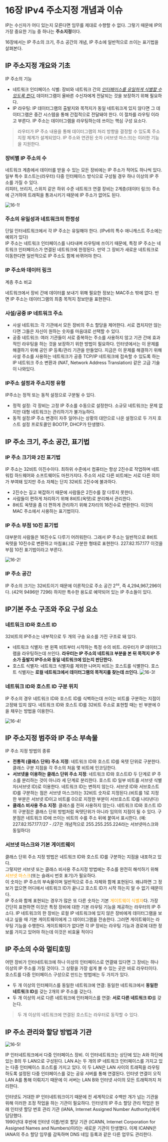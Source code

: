 # 16장 IPv4 주소지정 개념과 이슈

IP는 수신자가 어디 있는지 모른다면 임무를 제대로 수향할 수 없다. 그렇기 때문에 IP의 가장 중요한 기능 중 하나는 **주소지정**이다.

16장에서는 IP 주소의 크기, 주소 공간의 개념, IP 주소에 일반적으로 쓰이는 표기법을 살펴본다. 

## IP 주소지정 개요와 기초

IP 주소의 기능

- 네트워크 인터페이스 식별: 장비와 네트워크 간의 <ins>*인터페이스를 유일하게 식별할 수 있도록 한다.*</ins> 데이터그램이 올바른 수신자에게 전달되는 것을 보장하기 위해 필요하다.
- IP 라우팅: IP 데이터그램의 출발지와 목적지가 동일 네트워크게 있지 않다면 그 데이터그램은 중간 시스템을 통해 간접적으로 전달돼야 한다. 이 절차를 라우팅 이라고 부른다. IP 주소는 데이터그램을 라우팅하는데 쓰이는 핵심 구성 요소다.

> 라우터가 IP 주소 내용을 통해 데이터그램의 처리 방향을 결정할 수 있도록 주소 지정 체계가 설계되었다. IP 주소와 연관된 숫자 (서브넷 마스크)는 이러한 기능을 지원한다.

### 장비별 IP 주소의 수

네트워크 계층에서 데이터를 받을 수 있는 모든 장비에는 IP 주소가 적어도 하나씩 있다.일부 특수 호스트는(라우터) 다중 인터페이스 방식으로 구성될 경우 하나 이상의 IP 주소를 가질 수 있다.  
리피터, 브리지, 스위치 같은 하위 수준 네트워크 연결 장비는 2계층(데이터 링크) 주소에 근거하여 트래픽을 통과시키기 때문에 IP 주소가 없어도 된다.

![16-1!](http://www.tcpipguide.com/free/diagrams/ipinterfaces.png)

### 주소의 유일성과 네트워크의 한정성

단일 인터네트워크에서 각 IP 주소는 유일해야 한다. (IPv6의 특수 애니캐스트 주소에는 예외가 있다)  
IP 주소는 네트워크 인터페이스를 나타내며 라우팅에 쓰이기 때문에, 특정 IP 주소는 네트워크 인터페이스가 연결된 네트워크에 한정된다. 만약 그 장비가 새로운 네트워크로 이동한다면 일반적으로 IP 주소도 함께 바뀌어야 한다.

### IP 주소와 데이터 링크 
계층 주소 비교

네트워크에서 장비 간에 데이터를 보내기 위해 필요한 정보는 MAC주소 밖에 없다. 반면 IP 주소는 데이터그램의 최종 목적지 정보만을 표현한다.

### 사설/공중 IP 네트워크 주소

- 사설 네트워크: 각 기관에서 모든 장비의 주소 할당을 제어한다. 서로 겹치지만 않는다면 그들은 자신이 원하는 숫자를 마음대로 선택할 수 있다.
- 공중 네트워크: 여러 기관들이 서로 중복하는 주소를 사용하지 않고 기관 간에 효과적인 라우팅을 하는 것을 보장하기 위한 방법이 필요하다. 인터넷에서는 이 문제를 해결하기 위해 공인 IP 등록/관리 기관을 만들었다. 지금은 이 문제를 해결하기 위해 사설 주소를 사용하는 네트워크가 공중 TCP/IP 네트워크에 접속할 수 있도록 하는 IP 네트워크 주소 변환과 (NAT, Network Address Translation) 같은 고급 기술이 나와있다.

### IP주소 설정과 주소지정 유형

IP주소는 정적 또는 동적 설정으로 구분될 수 있다.  
- 정적 설정: 각 장비는 고정 IP 주소를 수동으로 설정한다. 소규모 네트워크는 문제 없지만 대형 네트워크는 관리하기가 불가능하다.
- 동적 설정:IP 주소 변경이 자주 일어나는 상황의 대안으로 나온 설정으로 두 가지 호스트 설정 프로토콜인 BOOTP, DHCP가 탄생했다.

## IP 주소 크기, 주소 공간, 표기법

### IP 주소 크기와 2진 표기법

IP 주소는 32비트 이진수이다. 최하위 수준에서 컴퓨터는 항상 2진수로 작업하며 네트워킹 하드웨어와 소프트웨어도 마찬가지다. 주소의 서로 다른 비트에는 서로 다른 의미가 부여돼 있지만 주소 자체는 단지 32비트 2진수에 불과하다.  

- 2진수는 길고 복잡하기 때문에 사람들은 2진수를 잘 다루지 못한다. 
- 사람들이 편하게 처리하기 위해 8비트(옥텟)로 분리해서 관리한다.
- 8비트 옥텟을 좀 더 편하게 관리하기 위해 2자리의 16진수로 변환한다. 이것이 MAC 주소에서 사용하는 표기법이다.

### IP 주소 부점 10진 표기법

대부분의 사람들은 16진수도 다루기 어려워한다. 그래서 IP 주소는 일반적으로 8비트 옥텟을 10진수로 변환하고 마침표(.)로 구분한 형태로 표현한다. 227.82.157.177 이것을 부점 10진 표기법이라고 부른다.

![16-2!](http://www.tcpipguide.com/free/diagrams/iprep.png)

### IP 주소 공간

IP 주소의 크기는 32비트이기 때문에 이론적으로 주소 공간 2³², 즉 4,294,967,296이다. (42억 9496만 7296) 하지만 특수한 용도로 예약되어 있는 IP 주소들이 있다.

## IP기본 주소 구조와 주요 구성 요소

### 네트워크 ID와 호스트 ID

32비트의 IP주소는 내부적으로 두 개의 구송 요소를 가진 구조로 돼 있다.

- 네트워크 식별자: 맨 왼쪽 비트부터 시작하는 특정 수의 비트. 라우터가 IP 데이터그램을 라우팅하는데 쓰인다. **라우터는 IP 주소의 네트워크 부분을 본 뒤 목적지 IP 주소가 출발지 IP주소와 동일 네트워크에 있는지 판단한다.**
- 호스트 식별자: 네트워크 식별자를 제외한 나머지 비트는 호스트를 식별한다. 호스트 식별자는 **로컬 네트워크에서 데이터그램의 목적지를 찾는데 쓰인다.**
![16-3!](http://www.tcpipguide.com/free/diagrams/ipnethost.png)

### 네트워크 ID와 호스트 ID 구분 위치

IP 주소의 경우 네트워크 ID와 호스트 ID를 식벽하는데 쓰이는 비트를 구분하는 지점이 고정돼 있지 않다.
네트워크 ID와 호스트 ID를 32비트 주소로 표현할 때는 빈 부분에 0을 채우는 방법을 이용한다.

![16-4!](http://www.tcpipguide.com/free/diagrams/ipnethostmiddle.png)

## IP 주소지정 범주와 IP 주소 부속물

IP 주소 지정 방법의 종류

- **전통적 (클래스 단위) 주소 지정**: 네트워크 ID와 호스트 ID를 옥텟 단위로 구분한다. 클래스 구분 지점을 각 주소의 처음 몇 비트에 인코딩한다.
- **서브넷을 이용하는 클래스 단위 주소 지정**: 네트워크 ID와 호스트ID 두 단계로 IP 주소를 분리하는 것이 아니라 세 단계로 분리한다. 호스트 ID 일부 비트를 서브넷 식별자(서브넷 ID)로 이용한다. 네트워크 ID는 변하지 않는다. 서브넷 ID와 서브호스트 ID를 구분하는 점은 서브넷 마스크라는 32비트 숫자로 지정된다.(비트를 1로 지정한 부분은 서브넷 ID이고 비트를 0으로 지정한 부분이 서브호스트 ID를 나타낸다)
- **클래스 비사용 주소 지정**: 클래스를 전혀 사용하지 않는다. 네트워크 ID와 호스트 ID의 구분점은 클래스 단위 방법처럼 옥텟단위가 아니라 임의의 지점이 될 수 있다. 구분점은 네트워크 ID에 쓰이는 비트의 수를 주소 뒤에 붙여서 표시한다. (예: 227.82.157.177/27 - /27은 개념적으로 255.255.255.224라는 서브넷마스크와 동일하다)

### 서브넷 마스크와 기본 게이트웨이
클래스 단위 주소 지정 방법은 네트워크 ID와 호스트 ID를 구분하는 지점을 내포하고 있다.  
 그렇지만 서브넷 또는 클래스 비사용 주소지정 방법에는 주소를 완전히 해석하기 위해 <font color="orange">서브넷 마스크</font>(또는 슬래시 번호 표기)가 필요하다.  
이 숫자는 IP 주소의 부속물이며 일반적으로 주소 자체와 함께 표현된다. 왜냐하면 그 정보가 없으면 어디에서 네트워크 ID가 끝나고 호스트 ID가 시작 하는지 알 수 없기 때문이다.  
 IP 주소와 함께 표현되는 경우가 많은 또 다른 숫자는 기본 <font color="orange">게이트웨이 식별자</font>다. 가장 간단히 표현하면 이것은 특정 장비에 대한 기본 라우팅 기능을 제공하는 라우터의 IP 주소다. IP 네트워크의 한 장비는 로컬 IP 네트워크에 있지 않은 장비에게 데이터그램을 보내고 싶을 때 기본 게이트웨이에게 그 데이터그램을 전송한다. 그러면 게이트웨이는 라우팅 기능을 수행한다. 게이트웨이가 없다면 각 IP 장비는 라우팅 기능과 경로에 대한 정보를 가지고 있어야 하는데 이것은 비효율 적이다

## IP 주소의 수와 멀티호밍

어떤 장비가 인터네트워크에 하나 이상의 인터페이스로 연결돼 있다면 그 장비는 하나 이상의 IP 주소를 가질 것이다. 그 상황을 가장 쉽게 볼 수 있는 곳은 바로 라우터이다.  
호스트를 다중 인터페이스 구성으로 만드는 방법에는 두 가지가 있다.
- 두 개 이상의 인터페이스를 동일한 네트워크에 연결: 동일한 네트워크에서 **동일한 네트워크 ID**를 갖는 2개의 IP 주소를 갖는다.
- 두 개 이상의 서로 다른 네트워크에 인터페이스를 연결: **서로 다른 네트워크 ID**를 갖는다.

> 두 개 이상의 네트워크에 연결된 호스트는 라우터로 동작할 수 있다.

## IP 주소 관리와 할당 방법과 기관

![16-5!](http://www.tcpipguide.com/free/diagrams/ipmultihomed.png)

IP 인터네트워크에서 다중 인터페이스 장비. 이 인터네트워크는 상단에 있는 A와 하단에 있는 B의 두 LAN으로 구성된다. LAN A는 두 개의 IP 네트워크 인터페이스를 가지고 있는 다중 인터페이스 호스트를 가지고 있다. 이 두 LAN은 LAN 사이의 트래픽을 라우팅하도록 설정된 다중 인터페이스를 갖는 공유 서버를 통해 연결된다. 인터넷 연결이 오직 LAN A를 통해 이뤄지기 때문에 이 서버는 LAN B와 인터넷 사이의 모든 트래픽까지 처리한다.

인터넷도 거대한 IP 인터네트워크이기 때문에 전 세계적으로 수백만 개가 넘는 기관을 위해 이러한 조정 작업을 하는 기관이 필요하다. 인터넷의 IP 주소 할당 관리 작업은 원래 인터넷 할당 번호 관리 기관 (IANA, Internet Assigned Number Authority)에서 담당했다.  
1990년대 후반에 인터넷 이름/번호 할당 기관 (ICANN, Internet Corporation for Assigned Names and Numbers)이라는 새로운 기관이 탄생했다. 이제 ICANN은 IANA의 주소 할당 임무를 감독하며 DNS 네임 등록과 같은 다른 업무도 관리한다.